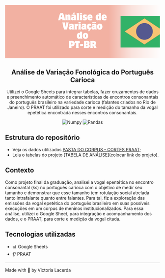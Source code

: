 <p align="center">
  <img src="https://github.com/viclacerda/gsheets-variacao-linguistica-pt/blob/main/varia%C3%A7%C3%A3o-pt-br.png" >
</p>

<h2 align="center">
  Análise de Variação Fonológica do Português Carioca
</h2>

<p align="center">
  Utilizei o Google Sheets para integrar tabelas, fazer cruzamentos de dados e preenchimento automático de características de encontros consonantais do português brasileiro na variedade carioca (falantes criados no Rio de Janeiro). O PRAAT foi utilizado para corte e medição do tamanho da vogal epetética encontrada nesses encontros consonantais. </a>
</p>

<p align="center">
    <img alt="Numpy" src="https://img.shields.io/badge/Google Sheets-green">
    <img alt="Pandas" src="https://img.shields.io/badge/PRAAT-6.2-pink">
    

   </a>
</p>


## Estrutura do repositório

- Veja os dados utilizados [PASTA DO CORPUS - CORTES PRAAT](https://github.com/viclacerda/py-desafio-ifood-pt/blob/main/mkt_data.csv);
- Leia o tabelas do projeto [TABELA DE ANÁLISE](colocar link do projeto).

## Contexto

Como projeto final da graduação, analisei a vogal epentética no encontro consonantal (ks) no português carioca com o objetivo de medir seu tamanho e demonstrar que esse tamanho tem rotulação social atrelada tanto intrafalante quanto entre falantes. Para tal, fiz a exploração das emissões da vogal epetética do português brasileiro em suas possíveis execuções em um corpus de meninos institucionalizados. Para essa análise, utilizei o Google Sheet, para integração e acompanhamento dos dados, e o PRAAT, para corte e medição da vogal citada.

## Tecnologias utilizadas

- 📊 Google Sheets
- 👂 PRAAT 






---

Made with 🩶 by Victoria Lacerda 
